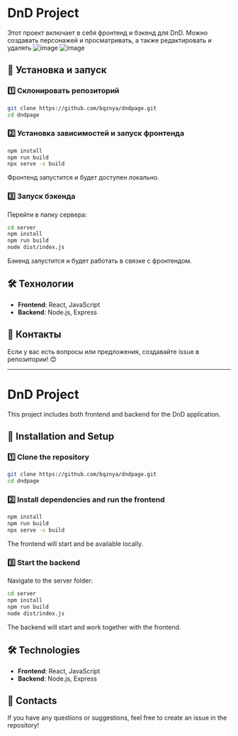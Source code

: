 # DnD Project

Этот проект включает в себя фронтенд и бэкенд для DnD.
Можно создавать персонажей и просматривать, а также редактировать и удалять
![image](https://github.com/user-attachments/assets/61469482-4b7f-4bfc-9c62-9c36631f8416)
![image](https://github.com/user-attachments/assets/8985f6b1-629f-4ad0-8d2a-fbd1770ccd3b)


## 🚀 Установка и запуск

### 1️⃣ Склонировать репозиторий
```sh
git clone https://github.com/bqznya/dndpage.git
cd dndpage
```

### 2️⃣ Установка зависимостей и запуск фронтенда
```sh
npm install
npm run build
npx serve -s build
```
Фронтенд запустится и будет доступен локально.

### 3️⃣ Запуск бэкенда
Перейти в папку сервера:
```sh
cd server
npm install
npm run build
node dist/index.js
```
Бэкенд запустится и будет работать в связке с фронтендом.

## 🛠 Технологии
- **Frontend**: React, JavaScript
- **Backend**: Node.js, Express

## 📌 Контакты
Если у вас есть вопросы или предложения, создавайте issue в репозитории! 😊

---

# DnD Project

This project includes both frontend and backend for the DnD application.

## 🚀 Installation and Setup

### 1️⃣ Clone the repository
```sh
git clone https://github.com/bqznya/dndpage.git
cd dndpage
```

### 2️⃣ Install dependencies and run the frontend
```sh
npm install
npm run build
npx serve -s build
```
The frontend will start and be available locally.

### 3️⃣ Start the backend
Navigate to the server folder:
```sh
cd server
npm install
npm run build
node dist/index.js
```
The backend will start and work together with the frontend.

## 🛠 Technologies
- **Frontend**: React, JavaScript
- **Backend**: Node.js, Express

## 📌 Contacts
If you have any questions or suggestions, feel free to create an issue in the repository!
